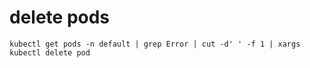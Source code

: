 # delete pods
```
kubectl get pods -n default | grep Error | cut -d' ' -f 1 | xargs kubectl delete pod
```